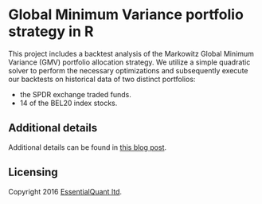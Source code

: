 # Global Minimum Variance portfolio strategy in R
This project includes a backtest analysis of the Markowitz Global Minimum Variance (GMV) portfolio allocation strategy. We utilize a simple quadratic solver to perform the necessary optimizations and subsequently execute our backtests on historical data of two distinct portfolios:
<ul>
 	<li>the SPDR exchange traded funds.</li>
 	<li>14 of the BEL20 index stocks.</li>
</ul>

## Additional details
Additional details can be found in [this blog post](http://essentialquant.com/blog/backtesting-a-global-minimum-variance-portfolio-strategy-in-r/).

## Licensing
Copyright 2016 [EssentialQuant ltd](http://essentialquant.com).